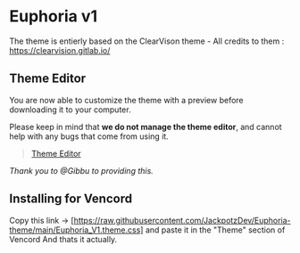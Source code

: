 # Euphoria v1
The theme is entierly based on the ClearVison theme - All credits to them : https://clearvision.gitlab.io/

## Theme Editor

You are now able to customize the theme with a preview before downloading it to your computer.

Please keep in mind that **we do not manage the theme editor**, and cannot help with any bugs that come from using it.

> [Theme Editor](https://bdeditor.dev/theme/clearvision)

_Thank you to @Gibbu to providing this._

## Installing for Vencord

Copy this link -> [https://raw.githubusercontent.com/JackpotzDev/Euphoria-theme/main/Euphoria_V1.theme.css] and paste it in the "Theme" section of Vencord
And thats it actually.